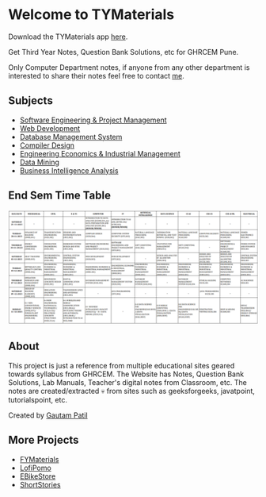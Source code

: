 # Welcome to TYMaterials

Download the TYMaterials app [here](https://www.dl.dropboxusercontent.com/scl/fi/77kt6nuey672o886kk4fk/TYMaterials_1_1.0.apk?rlkey=8yhfivbx7tas04fdzgbqk1lkd&dl=0).

Get Third Year Notes, Question Bank Solutions, etc for GHRCEM Pune. 

Only Computer Department notes, if anyone from any other department is interested to share their notes feel free to contact [me](mailto:gautam.patil.cs@ghrcem.raisoni.net).

## Subjects

- [Software Engineering & Project Management](sepm/index.md)
- [Web Development](WD/index.md)
- [Database Management System](dbms/index.md)
- [Compiler Design](cd/index.md)
- [Engineering Economics & Industrial Management](eeim/index.md)
- [Data Mining](DM/index.md)
- [Business Intelligence Analysis](BIA/index.md)

## End Sem Time Table

![Sem Time Table](./time-table.png)

## About

This project is just a reference from multiple educational sites geared towards syllabus from GHRCEM.
The Website has Notes, Question Bank Solutions, Lab Manuals, Teacher's digital notes from Classroom, etc. The notes are created/extracted :skull: from sites such as geeksforgeeks, javatpoint, tutorialspoint, etc.

Created by [Gautam Patil](https://gautampatil.tech)

## More Projects

- [FYMaterials](https://fymaterials.live)
- [LofiPomo](https://lofipomo.gautampatil11.repl.co)
- [EBikeStore](https://ebikestore.gautampatil.tech)
- [ShortStories](https://short-stories-webapp.vercel.app/)
